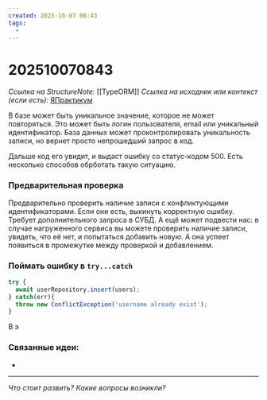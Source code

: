 ```yaml
---
created: 2025-10-07 08:43
tags:
  -
---
```

# 202510070843
*Ссылка на StructureNote:* [[TypeORM]]
*Ссылка на исходник или контекст (если есть):* [ЯПрактикум](https://practicum.yandex.ru/learn/backend-nodejs/courses/a4214ab0-2146-4152-b90e-651bf4c7ca5e/sprints/564244/topics/104f2765-a9c9-4617-8a5e-f21b675cf9b3/lessons/5674c491-8940-41ba-bf49-d6da1cbe2337/)

В базе может быть уникальное значение, которое не может повторяться. Это может быть логин пользователя, email или уникальный идентификатор. База данных может проконтролировать уникальность записи, но вернет просто непрошедший запрос в код.

Дальше код его увидит, и выдаст ошибку со статус-кодом 500. Есть несколько способов обрботать такую ситуацию.
### Предварительная проверка

Предварительно проверить наличие записи с конфликтующими идентификаторами. Если они есть, выкинуть корректную ошибку. Требует дополнительного запроса в СУБД. А ещё может подвести нас: в случае нагруженного сервиса вы можете проверить наличие записи, увидеть, что её нет, и попытаться добавить новую. А она успеет появиться в промежутке между проверкой и добавлением.
### Поймать ошибку в `try...catch`
```ts
try {
  await userRepository.insert(users);
} catch(err){
  throw new ConflictException('username already exist');
}
```
В э

### Связанные идеи:
* 
---

*Что стоит развить? Какие вопросы возникли?*
